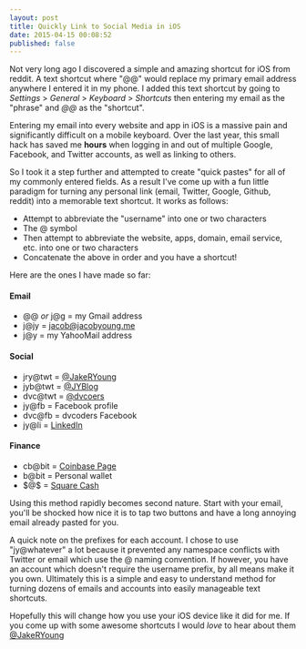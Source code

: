 ```yaml
---
layout: post
title: Quickly Link to Social Media in iOS
date: 2015-04-15 00:08:52
published: false
---
```


Not very long ago I discovered a simple and amazing shortcut for iOS from reddit. A text shortcut where "@@" would replace my primary email address anywhere I entered it in my phone. I added this text shortcut by going to *Settings* > *General* > *Keyboard* > *Shortcuts* then entering my email as the "phrase" and *@@* as the "shortcut".

Entering my email into every website and app in iOS is a massive pain and significantly difficult on a mobile keyboard. Over the last year, this small hack has saved me **hours** when logging in and out of multiple Google, Facebook, and Twitter accounts, as well as linking to others.

So I took it a step further and attempted to create "quick pastes" for all of my commonly entered fields. As a result I've come up with a fun little paradigm for turning any personal link (email, Twitter, Google, Github, reddit) into a memorable text shortcut. It works as follows:

- Attempt to abbreviate the "username" into one or two characters
- The @ symbol
- Then attempt to abbreviate the website, apps, domain, email service, etc. into one or two characters
- Concatenate the above in order and you have a shortcut!

Here are the ones I have made so far:

#### Email
- @@ *or* j@g = my Gmail address
- j@jy = [jacob@jacobyoung.me](mailto:jacob@jacobyoung.me)
- j@y = my YahooMail address

#### Social
- jry@twt = [@JakeRYoung](https://twitter.com/JakeRYoung)
- jyb@twt = [@JYBlog](https://twitter.com/JYBlog)
- dvc@twt = [@dvcoers](https://twitter.com/dvcoders)
- jy@fb = Facebook profile
- dvc@fb = dvcoders Facebook
- jy@li = [LinkedIn](www.linkedin.com/in/jacobryoung)

#### Finance
- cb@bit = [Coinbase Page](https://www.coinbase.com/jacobyoung)
- b@bit = Personal wallet
- \$@\$ = [Square Cash](https://cash.square.com/$jacobyoung)

Using this method rapidly becomes second nature. Start with your email, you'll be shocked how nice it is to tap two buttons and have a long annoying email already pasted for you.

A quick note on the prefixes for each account. I chose to use "jy@whatever" a lot because it prevented any namespace conflicts with Twitter or email which use the @ naming convention. If however, you have an account which doesn't require the username prefix, by all means make it you own. Ultimately this is a simple and easy to understand method for turning dozens of emails and accounts into easily manageable text shortcuts.

Hopefully this will change how you use your iOS device like it did for me. If you come up with some awesome shortcuts I would *love* to hear about them [@JakeRYoung](https://twitter.com/JakeRYoung)
